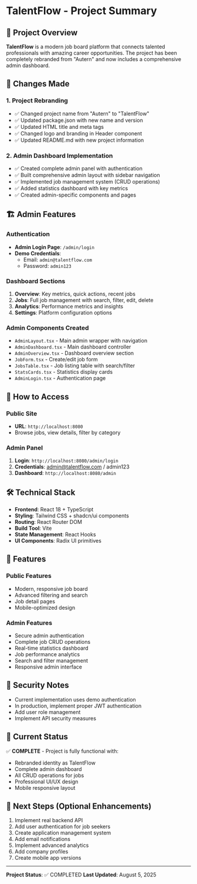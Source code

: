 # TalentFlow - Project Summary

## 🎯 Project Overview
**TalentFlow** is a modern job board platform that connects talented professionals with amazing career opportunities. The project has been completely rebranded from "Autern" and now includes a comprehensive admin dashboard.

## 🔄 Changes Made

### 1. Project Rebranding
- ✅ Changed project name from "Autern" to "TalentFlow"
- ✅ Updated package.json with new name and version
- ✅ Updated HTML title and meta tags
- ✅ Changed logo and branding in Header component
- ✅ Updated README.md with new project information

### 2. Admin Dashboard Implementation
- ✅ Created complete admin panel with authentication
- ✅ Built comprehensive admin layout with sidebar navigation
- ✅ Implemented job management system (CRUD operations)
- ✅ Added statistics dashboard with key metrics
- ✅ Created admin-specific components and pages

## 🏗️ Admin Features

### Authentication
- **Admin Login Page**: `/admin/login`
- **Demo Credentials**: 
  - Email: `admin@talentflow.com`
  - Password: `admin123`

### Dashboard Sections
1. **Overview**: Key metrics, quick actions, recent jobs
2. **Jobs**: Full job management with search, filter, edit, delete
3. **Analytics**: Performance metrics and insights
4. **Settings**: Platform configuration options

### Admin Components Created
- `AdminLayout.tsx` - Main admin wrapper with navigation
- `AdminDashboard.tsx` - Main dashboard controller
- `AdminOverview.tsx` - Dashboard overview section
- `JobForm.tsx` - Create/edit job form
- `JobsTable.tsx` - Job listing table with search/filter
- `StatsCards.tsx` - Statistics display cards
- `AdminLogin.tsx` - Authentication page

## 🚀 How to Access

### Public Site
- **URL**: `http://localhost:8080`
- Browse jobs, view details, filter by category

### Admin Panel
1. **Login**: `http://localhost:8080/admin/login`
2. **Credentials**: admin@talentflow.com / admin123
3. **Dashboard**: `http://localhost:8080/admin`

## 🛠️ Technical Stack
- **Frontend**: React 18 + TypeScript
- **Styling**: Tailwind CSS + shadcn/ui components
- **Routing**: React Router DOM
- **Build Tool**: Vite
- **State Management**: React Hooks
- **UI Components**: Radix UI primitives

## 📱 Features

### Public Features
- Modern, responsive job board
- Advanced filtering and search
- Job detail pages
- Mobile-optimized design

### Admin Features
- Secure admin authentication
- Complete job CRUD operations
- Real-time statistics dashboard
- Job performance analytics
- Search and filter management
- Responsive admin interface

## 🔐 Security Notes
- Current implementation uses demo authentication
- In production, implement proper JWT authentication
- Add user role management
- Implement API security measures

## 🚦 Current Status
✅ **COMPLETE** - Project is fully functional with:
- Rebranded identity as TalentFlow
- Complete admin dashboard
- All CRUD operations for jobs
- Professional UI/UX design
- Mobile responsive layout

## 🎯 Next Steps (Optional Enhancements)
1. Implement real backend API
2. Add user authentication for job seekers
3. Create application management system
4. Add email notifications
5. Implement advanced analytics
6. Add company profiles
7. Create mobile app versions

---
**Project Status**: ✅ COMPLETED
**Last Updated**: August 5, 2025
